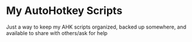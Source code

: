 # My AutoHotkey Scripts

Just a way to keep my AHK scripts organized, backed up somewhere, and available to share with others/ask for help